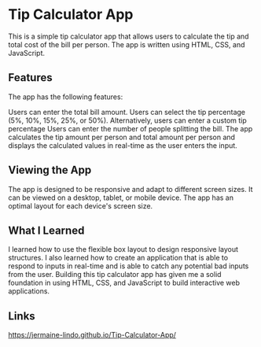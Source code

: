 # Tip Calculator App

This is a simple tip calculator app that allows users to calculate the tip and total cost of the bill per person. The app is written using HTML, CSS, and JavaScript.

## Features

The app has the following features:

Users can enter the total bill amount.
Users can select the tip percentage (5%, 10%, 15%, 25%, or 50%).
Alternatively, users can enter a custom tip percentage
Users can enter the number of people splitting the bill.
The app calculates the tip amount per person and total amount per person and displays the calculated values in real-time as the user enters the input.

## Viewing the App

The app is designed to be responsive and adapt to different screen sizes. It can be viewed on a desktop, tablet, or mobile device.
The app has an optimal layout for each device's screen size.

## What I Learned

I learned how to use the flexible box layout to design responsive layout structures.
I also learned how to create an application that is able to respond to inputs in real-time and is able to catch any potential bad inputs from the user.
Building this tip calculator app has given me a solid foundation in using HTML, CSS, and JavaScript to build interactive web applications.

## Links

https://jermaine-lindo.github.io/Tip-Calculator-App/
